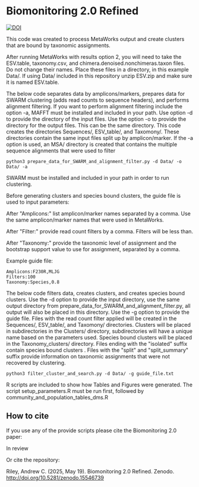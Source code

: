 # Biomonitoring 2.0 Refined
[![DOI](https://zenodo.org/badge/DOI/10.5281/zenodo.15546739.svg)](https://doi.org/10.5281/zenodo.15546739)

This code was created to process MetaWorks output and create clusters that are bound by taxonomic assignments.

After running MetaWorks with results option 2, you will need to take the ESV.table, taxonomy.csv, and chimera.denoised.nonchimeras.taxon files. Do not change their names.
Place these files in a directory, in this example Data/. If using Data/ included in this repository unzip ESV.zip and make sure it is named ESV.table.

The below code separates data by amplicons/markers, prepares data for SWARM clustering (adds read counts to sequence headers), and performs alignment filtering.
If you want to perform alignment filtering include the option -a, MAFFT must be installed and included in your path.
Use option -d to provide the directory of the input files. Use the option -o to provide the directory for the output files. This can be the same directory.
This code creates the directories Sequences/, ESV_table/, and Taxomony/. These directories contain the same input files split up by amplicon/marker. 
If the -a option is used, an MSA/ directory is created that contains the multiple sequence alignments that were used to filter
```
python3 prepare_data_for_SWARM_and_alignment_filter.py -d Data/ -o Data/ -a
```
SWARM must be installed and included in your path in order to run clustering.

Before generating clusters and species bound clusters, the guide file is used to input parameters:

After "Amplicons:" list amplicon/marker names separated by a comma. Use the same amplicon/marker names that were used in MetaWorks.

After "Filter:" provide read count filters by a comma. Filters will be less than.

After "Taxonomy:" provide the taxonomic level of assignment and the bootstrap support value to use for assignment, separated by a comma.

Example guide file:
```
Amplicons:F230R,MLJG
Filters:100
Taxonomy:Species,0.8
```
The below code filters data, creates clusters, and creates species bound clusters. Use the -d option to provide the input directory, use the same output directory from prepare_data_for_SWARM_and_alignment_filter.py, all output will also be placed in this directory. Use the -g option to provide the guide file. Files with the read count filter applied will be created in the Sequences/, ESV_table/, and Taxomony/ directories. Clusters will be placed in subdirectories in the Clusters/ directory, subdirectories will have a unique name based on the parameters used.
Species bound clusters will be placed in the Taxonomy_clusters/ directory. Files ending with the "isolated" suffix contain species bound clusters .
Files with the "split" and "split_summary" suffix provide information on taxonomic assignments that were not recovered by clustering.
```
python3 filter_cluster_and_search.py -d Data/ -g guide_file.txt
```
R scripts are included to show how Tables and Figures were generated. The script setup_parameters.R must be run first, followed by community_and_population_tables_dms.R

## How to cite

If you use any of the provide scripts please cite the Biomonitoring 2.0 paper:

In review

Or cite the repository:

Riley, Andrew C. (2025, May 19). Biomonitoring 2.0 Refined. Zenodo. http://doi.org/10.5281/zenodo.15546739

